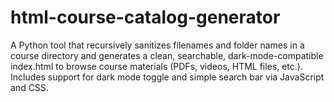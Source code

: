# html-course-catalog-generator
A Python tool that recursively sanitizes filenames and folder names in a course directory and generates a clean, searchable, dark-mode-compatible index.html to browse course materials (PDFs, videos, HTML files, etc.). Includes support for dark mode toggle and simple search bar via JavaScript and CSS.
